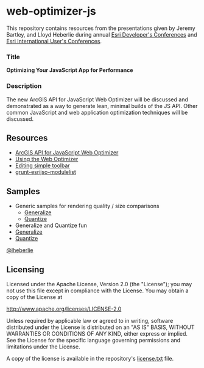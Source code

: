 # web-optimizer-js

This repository contains resources from the presentations given by Jeremy Bartley, and Lloyd Heberlie during 
annual [Esri Developer's Conferences](http://www.esri.com/events/devsummit) 
and [Esri International User's Conferences](http://www.esri.com/events/user-conference).

### Title

**Optimizing Your JavaScript App for Performance**

### Description

The new ArcGIS API for JavaScript Web Optimizer will be discussed and demonstrated as a way to generate lean, 
minimal builds of the JS API. Other common JavaScript and web application optimization techniques will be discussed.

## Resources

* [ArcGIS API for JavaScript Web Optimizer](http://jso.arcgis.com)
* [Using the Web Optimizer](https://developers.arcgis.com/javascript/jshelp/inside_web_optimizer.html)
* [Editing simple toolbar](http://developers.arcgis.com/javascript/samples/ed_simpletoolbar/)
* [grunt-esrijso-modulelist](https://github.com/lheberlie/grunt-esrijso-modulelist)

## Samples

* Generic samples for rendering quality / size comparisons
   * [Generalize](https://ycabon.github.io/ds2015-arcgis-api-for-javascript-the-road-ahead/demos/quantization/counties-generalization.html)
   * [Quantize](https://ycabon.github.io/ds2015-arcgis-api-for-javascript-the-road-ahead/demos/quantization/counties-quantization.html)
* Generalize and Quantize fun
* [Generalize](https://ycabon.github.io/ds2015-arcgis-api-for-javascript-the-road-ahead/demos/quantization/TRIANGULATE_ALL_THE_POLYGONS.html)
* [Quantize](https://ycabon.github.io/ds2015-arcgis-api-for-javascript-the-road-ahead/demos/quantization/PIXELATE_ALL_THE_POLYGONS.html)

[@lheberlie](http://twitter.com/lheberlie)

## Licensing

Licensed under the Apache License, Version 2.0 (the "License"); you may not use this file except in compliance with the License. You may obtain a copy of the License at

   http://www.apache.org/licenses/LICENSE-2.0

Unless required by applicable law or agreed to in writing, software distributed under the License is distributed on an "AS IS" BASIS, WITHOUT WARRANTIES OR CONDITIONS OF ANY KIND, either express or implied. See the License for the specific language governing permissions and limitations under the License.

A copy of the license is available in the repository's [license.txt](license.txt) file.
